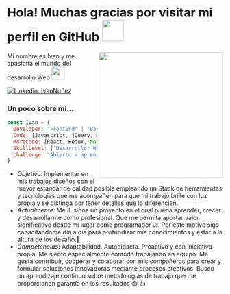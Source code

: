 <h1> Hola! Muchas gracias por visitar mi perfil en GitHub <img src="https://media.giphy.com/media/mGcNjsfWAjY5AEZNw6/giphy.gif" width="50"></h1>
<img align='right' src="https://user-images.githubusercontent.com/85074756/140621760-a092acaa-bb99-41b2-bc4f-b2d30283fbf2.jpeg" width="290" height="293">
<p>Mi nombre es Ivan y me apasiona el mundo del desarrollo Web <img src="https://media.giphy.com/media/WUlplcMpOCEmTGBtBW/giphy.gif" width="30"> 
</em></p>

[![Linkedin: IvanNuñez](https://img.shields.io/badge/-LinkedIn-blue?style=flat-square&logo=Linkedin&logoColor=white&link=https://www.linkedin.com/in/ivan-s-nu%C3%B1ez/)](https://www.linkedin.com/in/ivan-s-nu%C3%B1ez/)


### Un poco sobre mi...  

```javascript
const Ivan = {
  Developer: "FrontEnd" | "BackEnd",
  Code: [Javascript, jQuery, HTML, CSS, Bootstrap{less}],
  MoreCode: [React, Redux, Node, Express, Testing{Jest}, SQL, Java],
  SkillLevel: ["Desarrollor Web"],["Full Stack Jr"],
  challenge: "Abierto a aprender nuevas tecnologias y herramientas"
}
```
- *Objetivo:* Implementar en mis trabajos diseños con el mayor estándar de calidad posible empleando un Stack de herramientas y tecnologias que me acompañen para que mi trabajo brille con luz propia y se distinga por tener detalles que lo diferencien.
- *Actualmente:* Me ilusiona un proyecto en el cual pueda aprender, crecer y desarrollarme como profesional. Que me permita aportar valor significativo desde mi lugar como programador Jr. Por este motivo sigo capacitandome dia a dia para profundizar mis conocimientos y estar a la altura de los desafio.:muscle: 
- *Competencias*: Adaptabilidad. Autodidacta. Proactivo y con iniciativa propia. Me siento especialmente cómodo trabajando en equipo. Me gusta contribuir, cooperar y colaborar con mis compañeros para crear y formular soluciones innovadoras mediante procesos creativos. Busco un aprendizaje continuo sobre metodologías de trabajo que me proporcionen garantía en los resultados 😄 :thumbsup:
